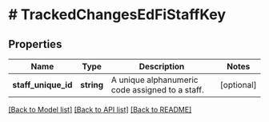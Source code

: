 # # TrackedChangesEdFiStaffKey

## Properties

Name | Type | Description | Notes
------------ | ------------- | ------------- | -------------
**staff_unique_id** | **string** | A unique alphanumeric code assigned to a staff. | [optional]

[[Back to Model list]](../../README.md#models) [[Back to API list]](../../README.md#endpoints) [[Back to README]](../../README.md)
